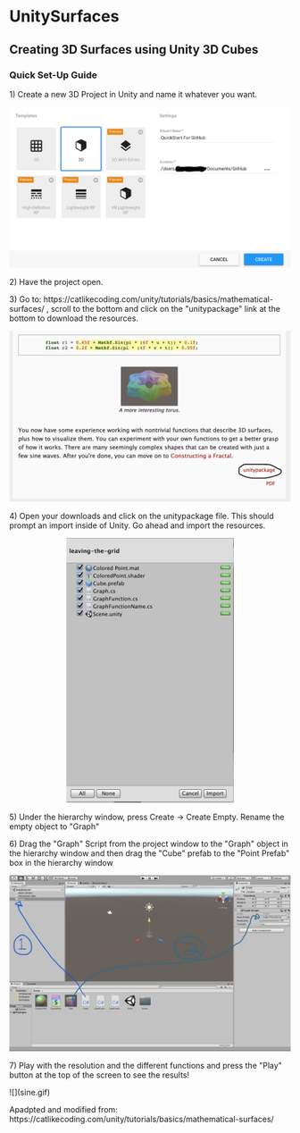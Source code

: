 # UnitySurfaces
## Creating 3D Surfaces using Unity 3D Cubes
### Quick Set-Up Guide
<p>1) Create a new 3D Project in Unity and name it whatever you want.</p>
<p align="center">
  <img width="720" src=ScreenShots/open.png>
</p>
<p>2) Have the project open.</p>
<p>3) Go to: https://catlikecoding.com/unity/tutorials/basics/mathematical-surfaces/ , scroll to the bottom and click on the "unitypackage" link at the bottom to download the resources.</p>
<p align="center">
  <img width="720" src=ScreenShots/webPage.png>
</p>
<p>4) Open your downloads and click on the unitypackage file. This should prompt an import inside of Unity. Go ahead and import the resources.</p>
<p align="center">
  <img width="300" src=ScreenShots/import.png>
</p>
<p>5) Under the hierarchy window, press Create -> Create Empty. Rename the empty object to "Graph"</p>
<p>6) Drag the "Graph" Script from the project window to the "Graph" object in the hierarchy window and then drag the "Cube" prefab to the "Point Prefab" box in the hierarchy window</p>
<p align="center">
  <img width="720"  src=ScreenShots/unity.png>
</p>
<p>7) Play with the resolution and the different functions and press the "Play" button at the top of the screen to see the results!</p>
![](sine.gif)

<p> Apadpted and modified from: https://catlikecoding.com/unity/tutorials/basics/mathematical-surfaces/ </p>
